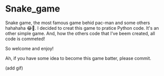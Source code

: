 # Snake_game

Snake game, the most famous game behid pac-man and some others hahahaha 😂🤣.
I decided to creat this game to pratice Python code. It's an other simple game.
And, how the others code that I've beem created, all code is commeted!

So welcome and enjoy!

Ah, if you have some idea to become this game batter, please commit.

(add gif)

